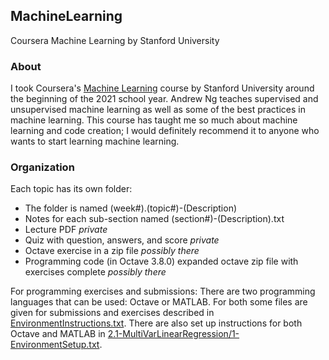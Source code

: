 ## MachineLearning
Coursera Machine Learning by Stanford University

### About
I took Coursera's [Machine Learning](https://www.coursera.org/learn/machine-learning) course by Stanford University around the beginning of the 2021 school year. Andrew Ng teaches supervised and unsupervised machine learning as well as some of the best practices in machine learning. This course has taught me so much about machine learning and code creation; I would definitely recommend it to anyone who wants to start learning machine learning.

### Organization
Each topic has its own folder:
* The folder is named (week#).(topic#)-(Description)
* Notes for each sub-section named (section#)-(Description).txt
* Lecture PDF _private_
* Quiz with question, answers, and score _private_
* Octave exercise in a zip file _possibly there_
* Programming code (in Octave 3.8.0) expanded octave zip file with exercises complete _possibly there_

For programming exercises and submissions: There are two programming languages that can be used: Octave or MATLAB. For both some files are given for submissions and exercises described in [EnvironmentInstructions.txt](https://github.com/asubramanian08/MachineLearning/blob/master/EnvironmentInstructions.txt). There are also set up instructions for both Octave and MATLAB in [2.1-MultiVarLinearRegression/1-EnvironmentSetup.txt](https://github.com/asubramanian08/MachineLearning/blob/master/2.1-MultiVarLinearRegression/1-EnvironmentSetup.txt).

